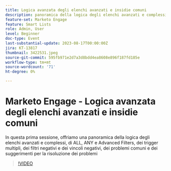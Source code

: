 ```yaml
---
title: Logica avanzata degli elenchi avanzati e insidie comuni
description: panoramica della logica degli elenchi avanzati e complessi, ALL, ANY e Advanced Filters, più trigger, filtri negativi e vincoli negativi, problemi comuni e suggerimenti per la risoluzione dei problemi
feature-set: Marketo Engage
feature: Smart Lists
role: Admin, User
level: Beginner
doc-type: Event
last-substantial-update: 2023-08-17T00:00:00Z
jira: KT-13817
thumbnail: 3422531.jpeg
source-git-commit: 595fb971e2d7a3d8bdd4ea8608e896f187fd185e
workflow-type: tm+mt
source-wordcount: '71'
ht-degree: 0%

---
```



# Marketo Engage - Logica avanzata degli elenchi avanzati e insidie comuni

In questa prima sessione, offriamo una panoramica della logica degli elenchi avanzati e complessi, di ALL, ANY e Advanced Filters, dei trigger multipli, dei filtri negativi e dei vincoli negativi, dei problemi comuni e dei suggerimenti per la risoluzione dei problemi

>[!VIDEO](https://video.tv.adobe.com/v/3422531/?learn=on)
